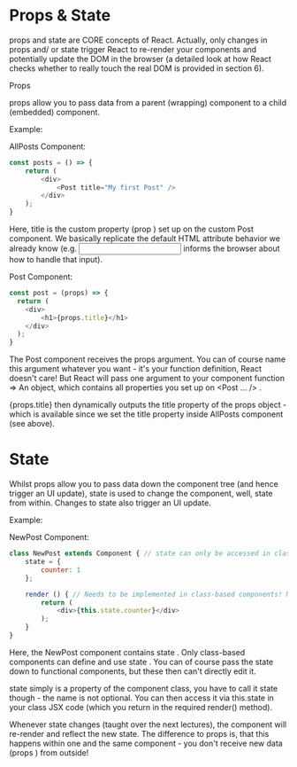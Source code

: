 # Props & State

props  and state  are CORE concepts of React. Actually, only changes in props  and/ or state  trigger React to re-render your components and potentially update the DOM in the browser (a detailed look at how React checks whether to really touch the real DOM is provided in section 6).

Props

props  allow you to pass data from a parent (wrapping) component to a child (embedded) component.

Example:

AllPosts Component:

```js
const posts = () => {
    return (
        <div>
            <Post title="My first Post" />
        </div>
    );
}
```

Here, title  is the custom property (prop ) set up on the custom Post  component. We basically replicate the default HTML attribute behavior we already know (e.g. <input type="text">  informs the browser about how to handle that input).

Post Component:

```js
const post = (props) => {
  return (
    <div>
        <h1>{props.title}</h1>
    </div>
  );
}
```

The Post component receives the props  argument. You can of course name this argument whatever you want - it's your function definition, React doesn't care! But React will pass one argument to your component function => An object, which contains all properties you set up on <Post ... /> .

{props.title}  then dynamically outputs the title  property of the props  object - which is available since we set the title  property inside AllPosts  component (see above).

# State

Whilst props allow you to pass data down the component tree (and hence trigger an UI update), state is used to change the component, well, state from within. Changes to state also trigger an UI update.

Example:

NewPost Component:

```js
class NewPost extends Component { // state can only be accessed in class-based components!
    state = {
        counter: 1
    };

    render () { // Needs to be implemented in class-based components! Needs to return some JSX!
        return (
            <div>{this.state.counter}</div>
        );
    }
}
```

Here, the NewPost  component contains state . Only class-based components can define and use state . You can of course pass the state  down to functional components, but these then can't directly edit it.

state  simply is a property of the component class, you have to call it state  though - the name is not optional. You can then access it via this.state  in your class JSX code (which you return in the required render()  method).

Whenever state  changes (taught over the next lectures), the component will re-render and reflect the new state. The difference to props  is, that this happens within one and the same component - you don't receive new data (props ) from outside!






